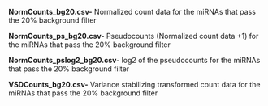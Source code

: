 
**NormCounts_bg20.csv-** Normalized count data for the miRNAs that pass the 20% background filter

**NormCounts_ps_bg20.csv-** Pseudocounts (Normalized count data +1) for the miRNAs that pass the 20% background filter

**NormCounts_pslog2_bg20.csv-** log2 of the pseudocounts for the miRNAs that pass the 20% background filter

**VSDCounts_bg20.csv-** Variance stabilizing transformed count data for the miRNAs that pass the 20% background filter
